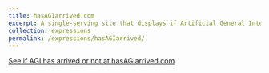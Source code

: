 ```yaml
---
title: hasAGIarrived.com
excerpt: A single-serving site that displays if Artificial General Intelligence has arrived or not.
collection: expressions
permalink: /expressions/hasAGIarrived/ 
---
```


<a href="https://hasAGIarrived.com">See if AGI has arrived or not at hasAGIarrived.com</a>


